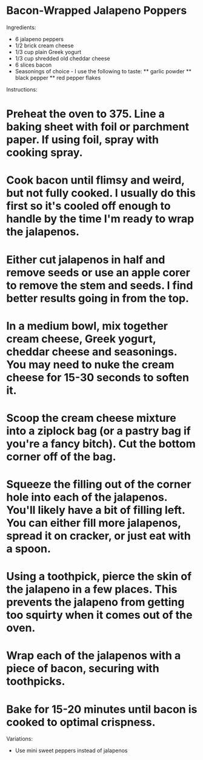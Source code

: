 # Bacon-Wrapped Jalapeno Poppers

Ingredients:
* 6 jalapeno peppers
* 1/2 brick cream cheese
* 1/3 cup plain Greek yogurt
* 1/3 cup shredded old cheddar cheese
* 6 slices bacon
* Seasonings of choice - I use the following to taste:
** garlic powder
** black pepper
** red pepper flakes

Instructions:
# Preheat the oven to 375. Line a baking sheet with foil or parchment paper. If using foil, spray with cooking spray.
# Cook bacon until flimsy and weird, but not fully cooked. I usually do this first so it's cooled off enough to handle by the time I'm ready to wrap the jalapenos.
# Either cut jalapenos in half and remove seeds or use an apple corer to remove the stem and seeds. I find better results going in from the top.
# In a medium bowl, mix together cream cheese, Greek yogurt, cheddar cheese and seasonings. You may need to nuke the cream cheese for 15-30 seconds to soften it.
# Scoop the cream cheese mixture into a ziplock bag (or a pastry bag if you're a fancy bitch). Cut the bottom corner off of the bag.
# Squeeze the filling out of the corner hole into each of the jalapenos. You'll likely have a bit of filling left. You can either fill more jalapenos, spread it on cracker, or just eat with a spoon. 
# Using a toothpick, pierce the skin of the jalapeno in a few places. This prevents the jalapeno from getting too squirty when it comes out of the oven.
# Wrap each of the jalapenos with a piece of bacon, securing with toothpicks.
# Bake for 15-20 minutes until bacon is cooked to optimal crispness.


Variations:
* Use mini sweet peppers instead of jalapenos
